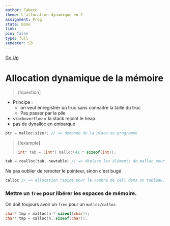 ```yaml
---
author: Fabecc
theme: L'allocation dynamique en C
assignment: Prog
state: Done
link: 
pin: false
type: full
semester: S3
---
```

[Go Up](Prog%20-%20MoC.md)
# Allocation dynamique de la mémoire

>[!question]

+ Principe :
	+ on veut enregistrer un truc sans connaitre la taille du truc
	+ Pas passer par la pile
+ `stackoverflow` = la stack rejoint le heap
+ pas de dynalloc en embarqué

```c
ptr = malloc(size); // => demande de la place au programme
```

>[!example]
>```c
>int* tab = (int*) malloc(42 * sizeof(int));
>```

```c
tab = realloc(tab, newtable) // => déplace les éléments de malloc pour avoir plus de place
```
Ne pas oublier de rerooter le pointeur, sinon c'est bugé

```c
calloc // => allocation rapide pour le nombre de cell dans un tableau, et init le tab.
```

### Mettre un `free` pour libérer les espaces de mémoire. 
On doit toujours avoir un `free` pour un `malloc/calloc`

```c
char* tmp = malloc(n * sizeof(char));
char* tmp = calloc(n, sizeof(char));
```
